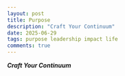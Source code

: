 ```yaml
---
layout: post
title: Purpose
description: "Craft Your Continuum"
date: 2025-06-29
tags: purpose leadership impact life
comments: true
---
```


***Craft Your Continuum***
